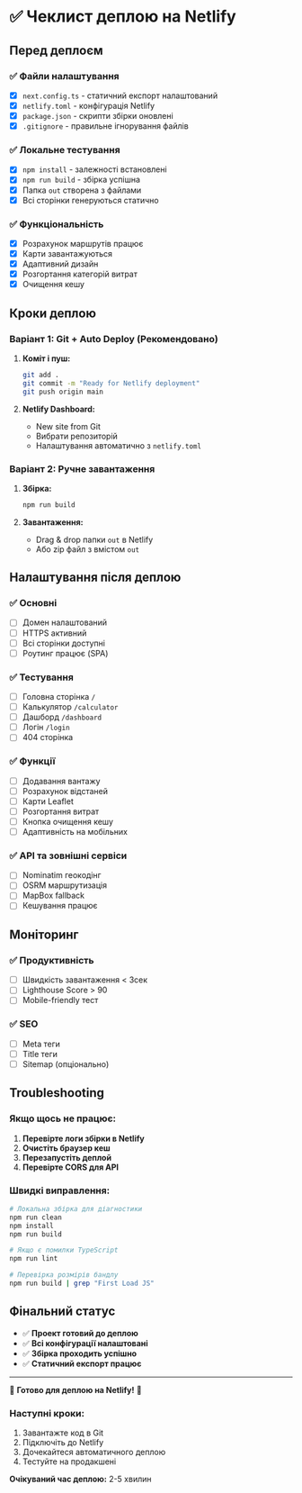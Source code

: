 # ✅ Чеклист деплою на Netlify

## Перед деплоєм

### ✅ Файли налаштування
- [x] `next.config.ts` - статичний експорт налаштований
- [x] `netlify.toml` - конфігурація Netlify
- [x] `package.json` - скрипти збірки оновлені
- [x] `.gitignore` - правильне ігнорування файлів

### ✅ Локальне тестування
- [x] `npm install` - залежності встановлені
- [x] `npm run build` - збірка успішна
- [x] Папка `out` створена з файлами
- [x] Всі сторінки генеруються статично

### ✅ Функціональність
- [x] Розрахунок маршрутів працює
- [x] Карти завантажуються
- [x] Адаптивний дизайн
- [x] Розгортання категорій витрат
- [x] Очищення кешу

## Кроки деплою

### Варіант 1: Git + Auto Deploy (Рекомендовано)

1. **Коміт і пуш:**
   ```bash
   git add .
   git commit -m "Ready for Netlify deployment"
   git push origin main
   ```

2. **Netlify Dashboard:**
   - New site from Git
   - Вибрати репозиторій
   - Налаштування автоматично з `netlify.toml`

### Варіант 2: Ручне завантаження

1. **Збірка:**
   ```bash
   npm run build
   ```

2. **Завантаження:**
   - Drag & drop папки `out` в Netlify
   - Або zip файл з вмістом `out`

## Налаштування після деплою

### ✅ Основні
- [ ] Домен налаштований
- [ ] HTTPS активний
- [ ] Всі сторінки доступні
- [ ] Роутинг працює (SPA)

### ✅ Тестування
- [ ] Головна сторінка `/`
- [ ] Калькулятор `/calculator`
- [ ] Дашборд `/dashboard`
- [ ] Логін `/login`
- [ ] 404 сторінка

### ✅ Функції
- [ ] Додавання вантажу
- [ ] Розрахунок відстаней
- [ ] Карти Leaflet
- [ ] Розгортання витрат
- [ ] Кнопка очищення кешу
- [ ] Адаптивність на мобільних

### ✅ API та зовнішні сервіси
- [ ] Nominatim геокодінг
- [ ] OSRM маршрутизація
- [ ] MapBox fallback
- [ ] Кешування працює

## Моніторинг

### ✅ Продуктивність
- [ ] Швидкість завантаження < 3сек
- [ ] Lighthouse Score > 90
- [ ] Mobile-friendly тест

### ✅ SEO
- [ ] Meta теги
- [ ] Title теги
- [ ] Sitemap (опціонально)

## Troubleshooting

### Якщо щось не працює:

1. **Перевірте логи збірки в Netlify**
2. **Очистіть браузер кеш**
3. **Перезапустіть деплой**
4. **Перевірте CORS для API**

### Швидкі виправлення:

```bash
# Локальна збірка для діагностики
npm run clean
npm install
npm run build

# Якщо є помилки TypeScript
npm run lint

# Перевірка розмірів бандлу
npm run build | grep "First Load JS"
```

## Фінальний статус

- ✅ **Проект готовий до деплою**
- ✅ **Всі конфігурації налаштовані**
- ✅ **Збірка проходить успішно**
- ✅ **Статичний експорт працює**

---

🚀 **Готово для деплою на Netlify!** 🚀

### Наступні кроки:
1. Завантажте код в Git
2. Підключіть до Netlify
3. Дочекайтеся автоматичного деплою
4. Тестуйте на продакшені

**Очікуваний час деплою:** 2-5 хвилин 